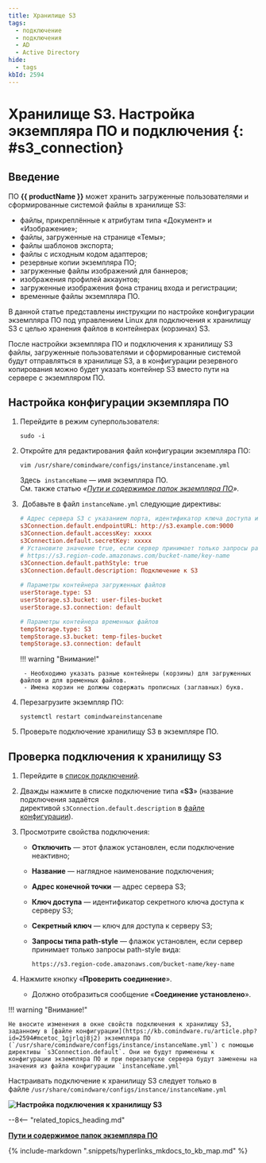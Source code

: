 ```yaml
---
title: Хранилище S3
tags:
  - подключение
  - подключения
  - AD
  - Active Directory
hide:
  - tags
kbId: 2594
---
```


# Хранилище S3. Настройка экземпляра ПО и подключения {: #s3_connection}

## Введение

ПО **{{ productName }}** может хранить загруженные пользователями и сформированные системой файлы в хранилище S3:

- файлы, прикреплённые к атрибутам типа «Документ» и «Изображение»;
- файлы, загруженные на странице «Темы»;
- файлы шаблонов экспорта;
- файлы с исходным кодом адаптеров;
- резервные копии экземпляра ПО;
- загруженные файлы изображений для баннеров;
- изображения профилей аккаунтов;
- загруженные изображения фона страниц входа и регистрации;
- временные файлы экземпляра ПО.

В данной статье представлены инструкции по настройке конфигурации экземпляра ПО под управлением Linux для подключения к хранилищу S3 с целью хранения файлов в контейнерах (корзинах) S3.

После настройки экземпляра ПО и подключения к хранилищу S3 файлы, загруженные пользователями и сформированные системой будут отправляться в хранилище S3, а в конфигурации резервного копирования можно будет указать контейнер S3 вместо пути на сервере с экземпляром ПО.

## Настройка конфигурации экземпляра ПО

1. Перейдите в режим суперпользователя:
    
    ```
    sudo -i
    ```
    
2. Откройте для редактирования файл конфигурации экземпляра ПО:
    
    ```
    vim /usr/share/comindware/configs/instance/instancename.yml
    ```
    
    Здесь  `instanceName` — имя экземпляра ПО.  
    См. также статью _«[Пути и содержимое папок экземпляра ПО]({{kbArticleURLPrefix}}2502)»._
3.  Добавьте в файл `instanceName.yml` следующие директивы:
    
    ``` ini
    # Адрес сервера S3 с указанием порта, идентификатор ключа доступа и секретный ключ
    s3Connection.default.endpointURL: http://s3.example.com:9000
    s3Connection.default.accessKey: xxxxx
    s3Connection.default.secretKey: xxxxx
    # Установите значение true, если сервер принимает только запросы path-style вида:
    # https://s3.region-code.amazonaws.com/bucket-name/key-name
    s3Connection.default.pathStyle: true
    s3Connection.default.description: Подключение к S3
                            
    # Параметры контейнера загруженных файлов
    userStorage.type: S3
    userStorage.s3.bucket: user-files-bucket
    userStorage.s3.connection: default

    # Параметры контейнера временных файлов
    tempStorage.type: S3
    tempStorage.s3.bucket: temp-files-bucket
    tempStorage.s3.connection: default         
    ```
    
    !!! warning "Внимание!"

        - Необходимо указать разные контейнеры (корзины) для загруженных файлов и для временных файлов.
        - Имена корзин не должны содержать прописных (заглавных) букв.
    
4. Перезагрузите экземпляр ПО:
    
    ```
    systemctl restart comindwareinstancename
    ```
    
5. Проверьте подключение хранилищу S3 в экземпляре ПО.

## Проверка подключения к хранилищу S3

1. Перейдите в [список подключений](https://kb.comindware.ru/article.php?id=2205#mcetoc_1gjrlqi4l1).
2. Дважды нажмите в списке подключение типа «**S3**» (название подключения задаётся директивой `s3Connection.default.description` в [файле конфигурации](https://kb.comindware.ru/article.php?id=2594#mcetoc_1gjrlqj8j2)).
3. Просмотрите свойства подключения:  
    - **Отключить** — этот флажок установлен, если подключение неактивно;
    - **Название** — наглядное наименование подключения;
    - **Адрес конечной точки** — адрес сервера S3;
    - **Ключ доступа** — идентификатор секретного ключа доступа к серверу S3;
    - **Секретный ключ** — ключ для доступа к серверу S3;
    - **Запросы типа path-style** — флажок установлен, если сервер принимает только запросы path-style вида:
        
        ```
        https://s3.region-code.amazonaws.com/bucket-name/key-name
        ```
        
4. Нажмите кнопку «**Проверить соединение**».
    - Должно отобразиться сообщение «**Соединение установлено**».

!!! warning "Внимание!"

    Не вносите изменения в окне свойств подключения к хранилищу S3, заданному в [файле конфигурации](https://kb.comindware.ru/article.php?id=2594#mcetoc_1gjrlqj8j2) экземпляра ПО (`/usr/share/comindware/configs/instance/instanceName.yml`) с помощью директивы `s3Connection.default`. Они не будут применены к конфигурации экземпляра ПО и при перезапуске сервера будут заменены на значения из файла конфигурации `instanceName.yml`

Настраивать подключение к хранилищу S3 следует только в файле `/usr/share/comindware/configs/instance/instanceName.yml`

**![Настройка подключения к хранилищу S3](https://kb.comindware.ru/assets/img_65e9b87a6e895.png)**

--8<-- "related_topics_heading.md"

**[Пути и содержимое папок экземпляра ПО]({{kbArticleURLPrefix}}2502)**

{%
include-markdown ".snippets/hyperlinks_mkdocs_to_kb_map.md"
%}
